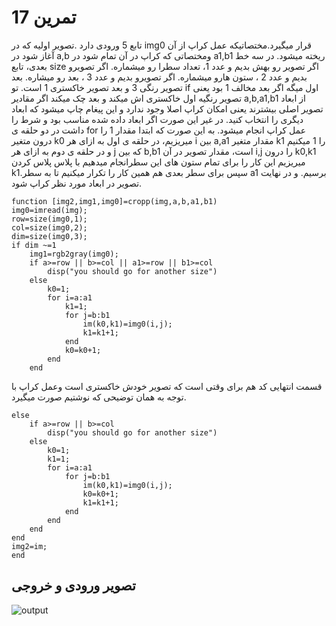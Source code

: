 # تمرین 17


تابع  5 ورودی دارد .تصویر اولیه که در img0 قرار میگیرد.مختصاتیکه عمل کراپ از آن آغاز شود در a,b ومختصاتی که کراپ در آن تمام شود در a1,b1 ریخته میشود.
در سه خط بعدی، تابع  size اگر تصویر رو بهش بدیم و عدد 1، تعداد سطرا رو میشماره. اگر تصویرو بدیم و عدد 2 ، ستون هارو میشماره. اگر تصویرو بدیم و عدد 3 ، بعد رو میشاره. بعد تصویر رنگی 3 و بعد تصویر خاکستری 1 است.
تو if  اول میگه اگر بعد مخالف 1 بود یعنی تصویر رنگیه اول خاکستری اش میکند و بعد چک میکند اگر مقادیر  a,b,a1,b1 از ابعاد تصویر اصلی بیشترند یعنی امکان کراپ اصلا وجود ندارد و این پیغام چاپ میشود که ابعاد دیگری را انتخاب کنید.
در غیر این صورت اگر ابعاد داده شده مناسب بود و شرط را داشت در دو حلقه ی for  عمل کراپ انجام میشود.
به این صورت که ابتدا مقدار 1 را درون متغیر k0 میریزیم، در حلقه ی اول به ازای هر i  بین a,a1 مقدار متغیر k1 را 1 میکنیم و در حلقه ی دوم به ازای هر j که بین b,b1 است، مقدار تصویر در آن i,j را درون k0,k1 میریزیم این کار را برای تمام ستون های این سطرانجام میدهیم با پلاس پلاس کردن k1.سپس برای سطر بعدی هم همین کار را تکرار میکنیم تا به سطر a1 برسیم. و در نهایت تصویر در ابعاد مورد نظر کراپ شود.
```
function [img2,img1,img0]=cropp(img,a,b,a1,b1)
img0=imread(img);
row=size(img0,1);
col=size(img0,2);
dim=size(img0,3);
if dim ~=1
    img1=rgb2gray(img0);
    if a>=row || b>=col || a1>=row || b1>=col
        disp("you should go for another size")
    else
        k0=1;
        for i=a:a1
            k1=1;
            for j=b:b1
                im(k0,k1)=img0(i,j);
                k1=k1+1;
            end
            k0=k0+1;
        end
    end
```
قسمت انتهایی کد هم برای وقتی است که تصویر خودش خاکستری است وعمل کراپ با توجه به همان توضیحی که نوشتیم صورت میگیرد.

```
else
    if a>=row || b>=col
        disp("you should go for another size")
    else
        k0=1;
        k1=1;
        for i=a:a1
            for j=b:b1
                im(k0,k1)=img0(i,j);
                k0=k0+1;
                k1=k1+1;
            end
        end
    end
end
img2=im;
end
```

## تصویر ورودی و خروجی

![output](https://github.com/semnan-university-ai/image-processing-class-002/tree/main/exercises/atefemahmoudi94/17/output.jpg)

